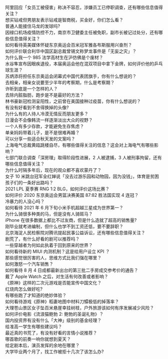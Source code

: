 阿里回应「女员工被侵害」称决不容忍，涉嫌员工已停职调查，还有哪些信息值得关注？  
想买钻戒但男朋友表示钻戒是智商税，买金好，你们怎么看？  
普通人能接住马龙的发球吗?  
因禄口机场疫情防控不力，南京市卫健委主任被免职，副市长被记过处分，还有哪些信息值得关注？  
如何看待英美媒体怀疑东京奥运会百米冠军雅各布斯服用兴奋剂？  
如何评价联合利华中国区副总裁曾锡文称梦龙事件是「无妄之灾」？  
为什么我一个 985 法学高材生在沪仿佛是个废材？  
水谷隼宣布因眼疾退役，本届奥运会他在混双项目中拿下金牌，如何评价他的乒乓球生涯？  
苏炳添将担任东京奥运会闭幕式中国代表团旗手，你有什么想说的？  
去相亲，相亲女说要至少半年的考察期，什么是考察期？  
许昕到底是一个怎样的人？  
去除内脏脂肪，跑步是不是最好的方法？  
林书豪新冠检测呈阳性，之前曾在美国接种过疫苗，你有什么想说的？  
有没有好看到不舍得换掉的头像?  
为什么有的人待人冷漠无情反而朋友更多？  
日漫会不会像韩流一样逐渐淡出大众的视野？  
一个人有多少存款，才能避免生存焦虑？  
单亲妈妈带着儿子，是不是很难再婚？  
可以分享一些适合秋天发的文案吗？  
上海电气总裁黄瓯跳楼自尽，有哪些值得关注的信息？这会对上海电气有哪些影响？  
七部门联合调查「深房理」取得阶段性进展，2 人被逮捕，3 人被刑事拘留，还有哪些信息值得关注？  
为什么时隔多年后，现在的观众都不喜欢蒙丹了？  
女子 10 米跳台冠军全红婵说「没去过游乐园和动物园，因为没钱」，体育是贫困孩子们的一条好出路吗？  
2021 LPL 夏季赛 RNG 1:2 BLG，如何评价这场比赛？  
如何评价 2020 东京奥运会男篮决赛美国 87:82 胜法国实现 4 连冠？  
冷暴力的人没心吗？  
如何看待 2021 年 6 月下旬小米手机超越三星成为世界第一？  
为什么骑很多种类的马，但是没有人骑斑马？  
iPhone 在很多数据上都比不过友商，但是什么造就了超高的销售量?  
刚毕业就考进编制，但什么也学不到工资还低，要不要辞职？  
北京海淀人民检察院对腾讯提起民事公益诉讼，还有哪些信息值得关注？  
剧荒了，有什么好看的剧可以推荐吗？  
一些穿越者为何如此执着于回到原来的世界？  
如何看待新的 MIUI 内测机制？这是给用户设立 KPI ？  
那些感觉很厉害的人，思维方式比我们强在哪里？  
如何激怒一个汽车销售？  
如何看待 8 月 4 日成都最新出台的第三批二手房成交参考价的通告？  
戴了 Apple Watch 之后，对生活有何改善或者影响？  
《原神》这样的二次元游戏是否能宣传中国文化？  
红烧肉怎么做好吃?  
有哪些跑了才知道的绝妙体验？  
如何看待游戏《原神》稻妻地图中材料刀镡极低的掉落率？  
大理苍山景区女子坠百米悬崖幸挂树枝，户外旅游该如何有序发展减少风险？  
如何评价电影《流浪猫鲍勃 2: 鲍勃的圣诞礼物》？  
国内投资界有没有什么「大神」级别的基金经理？  
给准高一学生有哪些建议吗？  
最近真的书荒了，有没有好看的言情小说推荐？  
哪首歌的前奏一响你就想到夏天？  
给定剧本后，演员发挥的余地在哪里？  
大学毕业两个月了，找工作被拒十几次了该怎么办?  
